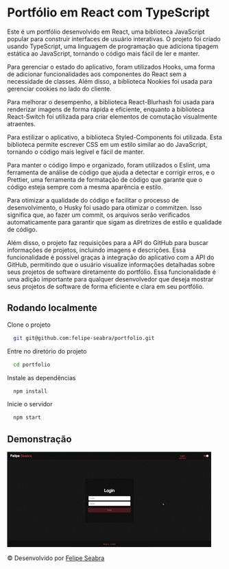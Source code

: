 # Portfólio em React com TypeScript

Este é um portfólio desenvolvido em React, uma biblioteca JavaScript popular para construir interfaces de usuário interativas. O projeto foi criado usando TypeScript, uma linguagem de programação que adiciona tipagem estática ao JavaScript, tornando o código mais fácil de ler e manter.

Para gerenciar o estado do aplicativo, foram utilizados Hooks, uma forma de adicionar funcionalidades aos componentes do React sem a necessidade de classes. Além disso, a biblioteca Nookies foi usada para gerenciar cookies no lado do cliente.

Para melhorar o desempenho, a biblioteca React-Blurhash foi usada para renderizar imagens de forma rápida e eficiente, enquanto a biblioteca React-Switch foi utilizada para criar elementos de comutação visualmente atraentes.

Para estilizar o aplicativo, a biblioteca Styled-Components foi utilizada. Esta biblioteca permite escrever CSS em um estilo similar ao do JavaScript, tornando o código mais legível e fácil de manter.

Para manter o código limpo e organizado, foram utilizados o Eslint, uma ferramenta de análise de código que ajuda a detectar e corrigir erros, e o Prettier, uma ferramenta de formatação de código que garante que o código esteja sempre com a mesma aparência e estilo.

Para otimizar a qualidade do código e facilitar o processo de desenvolvimento, o Husky foi usado para otimizar o commitzen. Isso significa que, ao fazer um commit, os arquivos serão verificados automaticamente para garantir que sigam as diretrizes de estilo e qualidade de código.

Além disso, o projeto faz requisições para a API do GitHub para buscar informações de projetos, incluindo imagens e descrições. Essa funcionalidade é possível graças à integração do aplicativo com a API do GitHub, permitindo que o usuário visualize informações detalhadas sobre seus projetos de software diretamente do portfólio. Essa funcionalidade é uma adição importante para qualquer desenvolvedor que deseja mostrar seus projetos de software de forma eficiente e clara em seu portfólio.

## Rodando localmente

Clone o projeto

```bash
  git git@github.com:felipe-seabra/portfolio.git
```

Entre no diretório do projeto

```bash
  cd portfolio
```

Instale as dependências

```bash
  npm install
```

Inicie o servidor

```bash
  npm start
```
## Demonstração

![Vídeo demo](/images/demo.gif)

© Desenvolvido por [Felipe Seabra](https://www.linkedin.com/in/felipe-seabra/) 